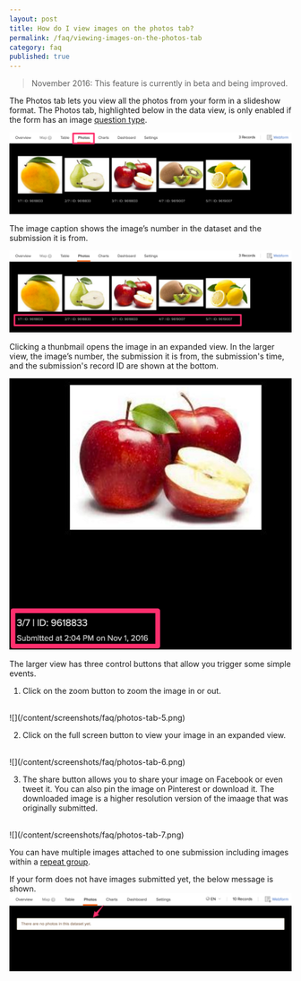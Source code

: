 ```yaml
---
layout: post
title: How do I view images on the photos tab?
permalink: /faq/viewing-images-on-the-photos-tab
category: faq
published: true
---
```


> November 2016: This feature is currently in beta and being improved.

The Photos tab lets you view all the photos from your form in a slideshow format. The Photos tab, highlighted below in the data view, is only enabled if the form has an image [question type](http://xlsform.org/#question-types).

![](/content/screenshots/faq/photos-tab-1.png)

The image caption shows the image’s number in the dataset and the submission it is from.

![](/content/screenshots/faq/photos-tab-2.png)

Clicking a thunbmail opens the image in an expanded view. In the larger view, the image’s number, the submission it is from, the submission's time, and the submission's record ID are shown at the bottom.

![](/content/screenshots/faq/photos-tab-3.png)

The larger view has three control buttons that allow you trigger some simple events. 

1. Click on the zoom button to zoom the image in or out. 
<br>
![](/content/screenshots/faq/photos-tab-5.png)

2. Click on the full screen button to view your image in an expanded view.
<br>
![](/content/screenshots/faq/photos-tab-6.png)

3. The share button allows you to share your image on Facebook or even tweet it. You can also pin the image on Pinterest or download it. The downloaded image is a higher resolution version of the imaage that was originally submitted. 
<br>
![](/content/screenshots/faq/photos-tab-7.png)

You can have multiple images attached to one submission including images within a [repeat group](http://xlsform.org/#repeats).

If your form does not have images submitted yet, the below message is shown.
<br>
![](/content/screenshots/faq/photos-tab-4.png)


